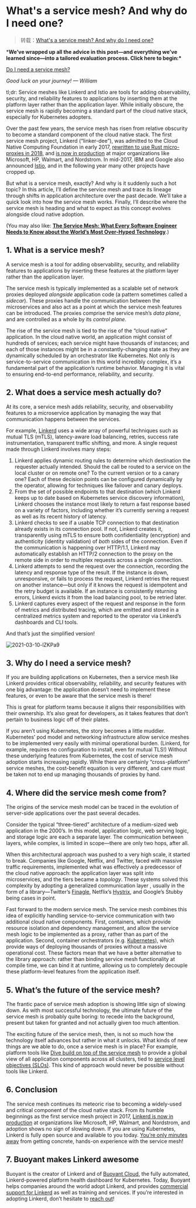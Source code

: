# What's a service mesh? And why do I need one?

> 转载：[What's a service mesh? And why do I need one?](https://buoyant.io/2020/10/12/what-is-a-service-mesh/)

***We’ve wrapped up all the advice in this post—and everything we’ve learned since—into a tailored evaluation process. Click here to begin:\***

[Do I need a service mesh?](https://buoyantio.typeform.com/to/NB9KjO)

*Good luck on your journey! — William*

tl;dr: Service meshes like Linkerd and Istio are tools for adding observability, security, and reliability features to applications by inserting them at the platform layer rather than the application layer. While initially obscure, the service mesh is rapidly becoming a standard part of the cloud native stack, especially for Kubernetes adopters.

Over the past few years, the service mesh has risen from relative obscurity to become a standard component of the cloud native stack. The first service mesh project, Linkerd (“linker-dee”), was admitted to the Cloud Native Computing Foundation in early 2017, [rewritten to use Rust micro-proxies in 2018](https://www.infoq.com/articles/linkerd-v2-production-adoption/), and [is now in production](https://buoyant.io/case-studies/) at major organizations like Microsoft, HP, Walmart, and Nordstrom. In mid-2017, IBM and Google also announced [Istio](https://istio.io/), and in the following year many other projects have cropped up.

But what is a service mesh, exactly? And why is it suddenly such a hot topic? In this article, I’ll define the service mesh and trace its lineage through shifts in application architecture over the past decade. We’ll take a quick look into how the service mesh works. Finally, I’ll describe where the service mesh is heading and what to expect as this concept evolves alongside cloud native adoption.

(You may also like: [**The Service Mesh: What Every Software Engineer Needs to Know about the World’s Most Over-Hyped Technology**](https://buoyant.io/service-mesh-manifesto/).)

## 1. What is a service mesh?

A service mesh is a tool for adding observability, security, and reliability features to applications by inserting these features at the platform layer rather than the application layer.

The service mesh is typically implemented as a scalable set of network proxies deployed *alongside* application code (a pattern sometimes called a *sidecar*). These proxies handle the communication between the microservices and also act as a point at which the service mesh features can be introduced. The proxies comprise the service mesh’s *data plane*, and are controlled as a whole by its *control plane*.

The rise of the service mesh is tied to the rise of the “cloud native” application. In the cloud native world, an application might consist of hundreds of services; each service might have thousands of instances; and each of those instances might be in a constantly-changing state as they are dynamically scheduled by an orchestrator like Kubernetes. Not only is service-to-service communication in this world incredibly complex, it’s a fundamental part of the application’s runtime behavior. Managing it is vital to ensuring end-to-end performance, reliability, and security.

## 2. What does a service mesh actually do?

At its core, a service mesh adds reliability, security, and observability features to a microservice application by managing the way that communication happens between the services.

For example, [Linkerd](https://linkerd.io/) uses a wide array of powerful techniques such as mutual TLS (mTLS), latency-aware load balancing, retries, success rate instrumentation, transparent traffic shifting, and more. A single request made through Linkerd involves many steps:

1. Linkerd applies dynamic routing rules to determine which destination the requester actually intended. Should the call be routed to a service on the local cluster or on remote one? To the current version or to a canary one? Each of these decision points can be configured dynamically by the operator, allowing for techniques like failover and canary deploys.
2. From the set of possible endpoints to that destination (which Linkerd keeps up to date based on Kubernetes service discovery information), Linkerd chooses the instance most likely to return a fast response based on a variety of factors, including whether it’s currently serving a request as well as its recent history of latency.
3. Linkerd checks to see if a usable TCP connection to that destination already exists in its connection pool. If not, Linkerd creates it, transparently using mTLS to ensure both confidentiality (encryption) and authenticity (identity validation) of *both* sides of the connection. Even if the communication is happening over HTTP/1.1, Linkerd may automatically establish an HTTP/2 connection to the proxy on the remote side in order to multiplex requests across a single connection.
4. Linkerd attempts to send the request over the connection, recording the latency and response type of the result. If the instance is down, unresponsive, or fails to process the request, Linkerd retries the request on another instance—but only if it knows the request is idempotent and the retry budget is available. If an instance is consistently returning errors, Linkerd evicts it from the load balancing pool, to be retried later.
5. Linkerd captures every aspect of the request and response in the form of metrics and distributed tracing, which are emitted and stored in a centralized metrics system and reported to the operator via Linkerd’s dashboards and CLI tools.

And that’s just the simplified version!

![2021-03-10-lZKPa9](https://image.ldbmcs.com/2021-03-10-lZKPa9.jpg)

## 3. Why do I need a service mesh?

If you are building applications on Kubernetes, then a service mesh like Linkerd provides critical observability, reliability, and security features with one big advantage: the application doesn’t need to implement these features, or even to be aware that the service mesh is there!

This is great for platform teams because it aligns their responsibilities with their ownership. It’s also great for developers, as it takes features that don’t pertain to business logic off of their plates.

If you aren’t using Kubernetes, the story becomes a little muddier. Kubernetes’ pod model and networking infrastructure allow service meshes to be implemented very easily with minimal operational burden. (Linkerd, for example, requires no configuration to install, even for mutual TLS!) Without these underlying features from Kubernetes, the cost of service mesh adoption starts increasing rapidly. While there are certainly “cross-platform” service meshes, the cost-benefit equation is very different, and care must be taken not to end up managing thousands of proxies by hand.

## 4. Where did the service mesh come from?

The origins of the service mesh model can be traced in the evolution of server-side applications over the past several decades.

Consider the typical “three-tiered” architecture of a medium-sized web application in the 2000’s. In this model, application logic, web serving logic, and storage logic are each a separate layer. The communication between layers, while complex, is limited in scope—there are only two hops, after all.

When this architectural approach was pushed to a very high scale, it started to break. Companies like Google, Netflix, and Twitter, faced with massive traffic requirements, implemented what was effectively a predecessor of the cloud native approach: the application layer was split into microservices, and the tiers became a *topology*. These systems solved this complexity by adopting a generalized communication layer , usually in the form of a library—Twitter’s [Finagle](https://twitter.github.io/finagle/), Netflix’s [Hystrix](https://github.com/Netflix/Hystrix), and Google’s Stubby being cases in point.

Fast forward to the modern service mesh. The service mesh combines this idea of explicitly handling service-to-service communication with two additional cloud native components. First, containers, which provide resource isolation and dependency management, and allow the service mesh logic to be implemented as a proxy, rather than as part of the application. Second, container orchestrators (e.g. [Kubernetes](https://kubernetes.io/)), which provide ways of deploying thousands of proxies without a massive operational cost. These factors mean that we have a better alternative to the library approach: rather than binding service mesh functionality at compile time, we can bind it at runtime, allowing us to completely decouple these platform-level features from the application itself.

## 5. What’s the future of the service mesh?

The frantic pace of service mesh adoption is showing little sign of slowing down. As with most successful technology, the ultimate future of the service mesh is probably quite boring: to recede into the background, present but taken for granted and not actually given too much attention.

The exciting future of the service mesh, then, is not so much how the technology itself advances but rather in what it unlocks. What kinds of new things are we able to do, once a service mesh is in place? For example, platform tools like [Dive build on top of the service mesh](https://dive.co/) to provide a global view of all application components across all clusters, tied to [service level objectives (SLOs)](https://buoyant.io/2020/09/24/service-level-objectives-for-kubernetes/). This kind of approach would never be possible without tools like Linkerd.

## 6. Conclusion

The service mesh continues its meteoric rise to becoming a widely-used and critical component of the cloud native stack. From its humble beginnings as the first service mesh project in 2017, [Linkerd is now in production](https://buoyant.io/case-studies/) at organizations like Microsoft, HP, Walmart, and Nordstrom, and adoption shows no sign of slowing down. If you are using Kubernetes, Linkerd is fully open source and available to you today. [You’re only minutes away](https://linkerd.io/2/getting-started/) from getting concrete, hands-on experience with the service mesh!

## 7. Buoyant makes Linkerd awesome

Buoyant is the creator of Linkerd and of [Buoyant Cloud](https://buoyant.io/cloud), the fully automated, Linkerd-powered platform health dashboard for Kubernetes. Today, Buoyant helps companies around the world adopt Linkerd, and provides [commercial support for Linkerd](https://buoyant.io/linkerd-support) as well as training and services. If you’re interested in adopting Linkerd, don’t hesitate to [reach out](https://buoyant.io/contact)!